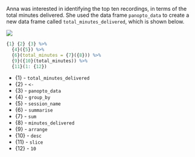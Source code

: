 Anna was interested in identifying the top ten recordings, in terms of the total minutes delivered.
She used the data frame `panopto_data` to create a new data frame called `total_minutes_delivered`, which is shown below.

![](https://media.discordapp.net/attachments/760750613431582773/1386308161522110574/Screenshot_2025-06-22_at_11.33.37_PM.png?ex=68593b96&is=6857ea16&hm=3d8e6ea24958e10a68546fbb0369c36372b3dd15b5e27e2e1e671b30a2fb05e1&=&quality=lossless)

```R
{1} {2} {3} %>%
  {4}({5}) %>%
  {6}(total_minutes = {7}({8})) %>%
  {9}({10}(total_minutes)) %>%
  {11}(1: {12})
```

- {1} - `total_minutes_delivered`
- {2} - `<-`
- {3} - `panopto_data`
- {4} - `group_by`
- {5} - `session_name`
- {6} - `summarise`
- {7} - `sum`
- {8} - `minutes_delivered`
- {9} - `arrange`
- {10} - `desc`
- {11} - `slice`
- {12} - `10`
